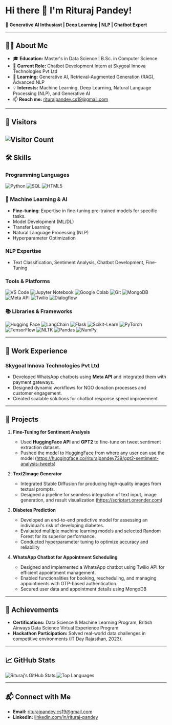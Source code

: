 
<!--
**rituraj-sys/rituraj-sys** is a ✨ _special_ ✨ repository because its `README.md` (this file) appears on your GitHub profile.

Here are some ideas to get you started:

- 🔭 I’m currently working on ...
- 🌱 I’m currently learning ...
- 👯 I’m looking to collaborate on ...
- 🤔 I’m looking for help with ...
- 💬 Ask me about ...
- 📫 How to reach me: ...
- 😄 Pronouns: ...
- ⚡ Fun fact: ...
-->

# Hi there 👋 I'm **Rituraj Pandey**!

🚀 **Generative AI Inthusiast | Deep Learning | NLP | Chatbot Expert**

---

## 👨‍💻 About Me
- 🎓 **Education:** Master's in Data Science | B.Sc. in Computer Science  
- 🏢 **Current Role:** Chatbot Development Intern at Skygoal Innova Technologies Pvt Ltd  
- 🌱 **Learning:** Generative AI, Retrieval-Augmented Generation (RAG), Advanced NLP  
- 💡 **Interests:** Machine Learning, Deep Learning, Natural Language Processing (NLP), and Generative AI 
- 📫 **Reach me:** riturajpandey.cs19@gmail.com  

---
## 🌟 Visitors
![Visitor Count](https://hits.seeyoufarm.com/api/count/incr/badge.svg?url=https%3A%2F%2Fgithub.com%2Frituraj-p%2Frituraj-sys&count_bg=%2379C83D&title_bg=%23555555&icon=&icon_color=%23E7E7E7&title=Visitors&edge_flat=false)
---

## 🛠️ Skills

### Programming Languages
<p>
  <img src="https://img.shields.io/badge/Python-3776AB?style=for-the-badge&logo=python&logoColor=white" alt="Python">
  <img src="https://img.shields.io/badge/SQL-4479A1?style=for-the-badge&logo=postgresql&logoColor=white" alt="SQL">
  <img src="https://img.shields.io/badge/HTML5-E34F26?style=for-the-badge&logo=html5&logoColor=white" alt="HTML5">
</p>

### 🤖 Machine Learning & AI
- **Fine-tuning**: Expertise in fine-tuning pre-trained models for specific tasks.
- Model Development (ML/DL)
- Transfer Learning
- Natural Language Processing (NLP)
- Hyperparameter Optimization

### NLP Expertise
- Text Classification, Sentiment Analysis, Chatbot Development, Fine-Tuning  

### Tools & Platforms
<p>
  <img src="https://img.shields.io/badge/VS%20Code-007ACC?style=for-the-badge&logo=visualstudiocode&logoColor=white" alt="VS Code">
  <img src="https://img.shields.io/badge/Jupyter-F37626?style=for-the-badge&logo=jupyter&logoColor=white" alt="Jupyter Notebook">
  <img src="https://img.shields.io/badge/Google%20Colab-F9AB00?style=for-the-badge&logo=googlecolab&logoColor=white" alt="Google Colab">
  <img src="https://img.shields.io/badge/Git-F05032?style=for-the-badge&logo=git&logoColor=white" alt="Git">
  <img src="https://img.shields.io/badge/MongoDB-47A248?style=for-the-badge&logo=mongodb&logoColor=white" alt="MongoDB">
  <img src="https://img.shields.io/badge/Meta%20API-0084FF?style=for-the-badge&logo=meta&logoColor=white" alt="Meta API">
  <img src="https://img.shields.io/badge/Twilio-F22F46?style=for-the-badge&logo=twilio&logoColor=white" alt="Twilio">
  <img src="https://img.shields.io/badge/Dialogflow-FF9800?style=for-the-badge&logo=dialogflow&logoColor=white" alt="Dialogflow">
</p>

### 📚 Libraries & Frameworks
<p>
  <img src="https://img.shields.io/badge/Hugging%20Face-F57600?style=for-the-badge&logo=huggingface&logoColor=white" alt="Hugging Face">
  <img src="https://img.shields.io/badge/LangChain-48C9B0?style=for-the-badge&logo=langchain&logoColor=white" alt="LangChain">
  <img src="https://img.shields.io/badge/Flask-000000?style=for-the-badge&logo=flask&logoColor=white" alt="Flask">
  <img src="https://img.shields.io/badge/Scikit--Learn-F7931E?style=for-the-badge&logo=scikit-learn&logoColor=white" alt="Scikit-Learn">
  <img src="https://img.shields.io/badge/PyTorch-EE4C2C?style=for-the-badge&logo=pytorch&logoColor=white" alt="PyTorch">
  <img src="https://img.shields.io/badge/TensorFlow-FF6F00?style=for-the-badge&logo=tensorflow&logoColor=white" alt="TensorFlow">
  <img src="https://img.shields.io/badge/NLTK-32CD32?style=for-the-badge&logo=nltk&logoColor=white" alt="NLTK">
  <img src="https://img.shields.io/badge/Pandas-150458?style=for-the-badge&logo=pandas&logoColor=white" alt="Pandas">
  <img src="https://img.shields.io/badge/NumPy-013243?style=for-the-badge&logo=numpy&logoColor=white" alt="NumPy">
</p>

---

## 💼 Work Experience

### **Skygoal Innova Technologies Pvt Ltd**
- Developed WhatsApp chatbots using **Meta API** and integrated them with payment gateways.  
- Designed dynamic workflows for NGO donation processes and customer engagement.  
- Created scalable solutions for chatbot response speed improvement.

---

## 🎯 Projects
1. **Fine-Tuning for Sentiment Analysis**  
   - Used **HuggingFace API** and **GPT2** to fine-tune on tweet sentiment extraction dataset.  
   - Pushed the model to HuggingFace from where any user can use the model (https://huggingface.co/riturajpandey739/gpt2-sentiment-analysis-tweets) 

2. **Text2Image Generator**  
   - Integrated Stable Diffusion for producing high-quality images from textual prompts.  
   - Designed a pipeline for seamless integration of text input, image generation, and result visualization (https://scriptart.onrender.com)

3. **Diabetes Prediction**  
   - Developed an end-to-end predictive model for assessing an individual's risk of developing diabetes.  
   - Evaluated multiple machine learning models and selected Random Forest for its superior performance.
   - Conducted hyperparameter tuning to optimize accuracy and reliability  

4. **WhatsApp Chatbot for Appointment Scheduling**  
   - Designed and implemented a WhatsApp chatbot using Twilio API for efficient appointment management.
   - Enabled functionalities for booking, rescheduling, and managing appointments with OTP-based authentication.
   - Secured user data and appointment details using MongoDB

---

## 🌟 Achievements
- **Certifications:** Data Science & Machine Learning Program, British Airways Data Science Virtual Experience Program
- **Hackathon Participation:** Solved real-world data challenges in competitive environments (IT Day Rajasthan, 2023).

---

## 📈 GitHub Stats
<p>
  <img src="https://github-readme-stats.vercel.app/api?username=rituraj-sys&show_icons=true&theme=radical" alt="Rituraj's GitHub Stats">
  <img src="https://github-readme-stats.vercel.app/api/top-langs/?username=rituraj-sys&layout=compact&theme=radical" alt="Top Languages">
</p>

---

## 📬 Connect with Me
- **Email:** [riturajpandey.cs19@gmail.com](mailto:riturajpandey.cs19@gmail.com)  
- **LinkedIn:** [linkedin.com/in/rituraj-pandey](https://www.linkedin.com/in/rituraj-pandey-448623200)  

